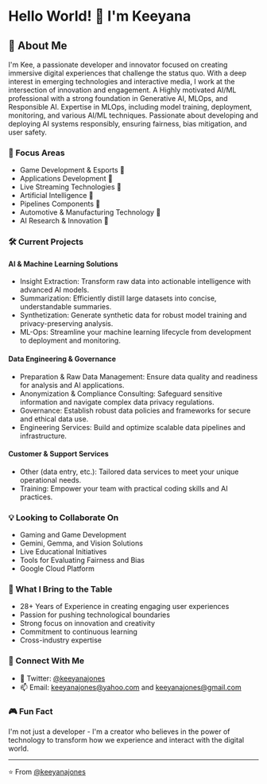 
# Hello World! 👋 I'm Keeyana

## 👀 About Me
I'm Kee, a passionate developer and innovator focused on creating immersive digital experiences that challenge the status quo. With a deep interest in emerging technologies and interactive media, I work at the intersection of innovation and engagement. A Highly motivated AI/ML professional with a strong foundation in Generative AI, MLOps, and Responsible AI. Expertise in MLOps, including model training, deployment, monitoring, and various AI/ML techniques. Passionate about developing and deploying AI systems responsibly, ensuring fairness, bias mitigation, and user safety.


### 🎯 Focus Areas
- Game Development & Esports 🌱
- Applications Development 🌱
- Live Streaming Technologies 🌱
- Artificial Intelligence 🌱
- Pipelines Components 🌱
- Automotive & Manufacturing Technology 🌱
- AI Research & Innovation 🌱

### 🛠️ Current Projects

#### AI & Machine Learning Solutions

-  Insight Extraction: Transform raw data into actionable intelligence with advanced AI models.
-  Summarization: Efficiently distill large datasets into concise, understandable summaries.
-  Synthetization: Generate synthetic data for robust model training and privacy-preserving analysis.
-  ML-Ops: Streamline your machine learning lifecycle from development to deployment and monitoring.

#### Data Engineering & Governance

-  Preparation & Raw Data Management: Ensure data quality and readiness for analysis and AI applications.
-  Anonymization & Compliance Consulting: Safeguard sensitive information and navigate complex data privacy regulations.
-  Governance: Establish robust data policies and frameworks for secure and ethical data use.
-  Engineering Services: Build and optimize scalable data pipelines and infrastructure.

#### Customer & Support Services

-  Other (data entry, etc.): Tailored data services to meet your unique operational needs.
-  Training: Empower your team with practical coding skills and AI practices.

### 💡 Looking to Collaborate On
- Gaming and Game Development
- Gemini, Gemma, and Vision Solutions
- Live Educational Initiatives
- Tools for Evaluating Fairness and Bias
- Google Cloud Platform

### 🌟 What I Bring to the Table
- 28+ Years of Experience in creating engaging user experiences
- Passion for pushing technological boundaries
- Strong focus on innovation and creativity
- Commitment to continuous learning
- Cross-industry expertise

<!--- ### 📊 GitHub Stats
![Your GitHub stats](https://github-readme-stats.vercel.app/api?username=keeyanajones&show_icons=true&theme=radical)
--->

### 🔗 Connect With Me
- 💞️ Twitter: [@keeyanajones](https://twitter.com/keeyanajones)
- 📫 Email: keeyanajones@yahoo.com and keeyanajones@gmail.com

### 🎮 Fun Fact
I'm not just a developer - I'm a creator who believes in the power of technology to transform how we experience and interact with the digital world.

---
⭐️ From [@keeyanajones](https://github.com/keeyanajones)

<!---
keeyanajones/keeyanajones is a ✨ special ✨ repository because its `README.md` (this file) appears on your GitHub profile.
You can click the Preview link to take a look at your changes.
--->
